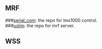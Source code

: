 

## MRF

  ###[serial_com](https://github.com/hertzbio/serial_com.git): the repo for lms1000 control. <br>
  ###[uslim](https://github.com/hertzbio/uslim.git): the repo for mrf server. <br>



## WSS


